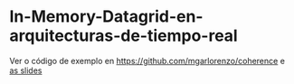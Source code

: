 # In-Memory-Datagrid-en-arquitecturas-de-tiempo-real

Ver o código de exemplo en https://github.com/mgarlorenzo/coherence e [as slides](https://github.com/vigojug/talk-vigojug-2017-In-Memory-Datagrid-en-arquitecturas-de-tiempo-real/raw/master/DS010%20VigoMU%20In-Memory%20DataGrid%20v02.pdf)
